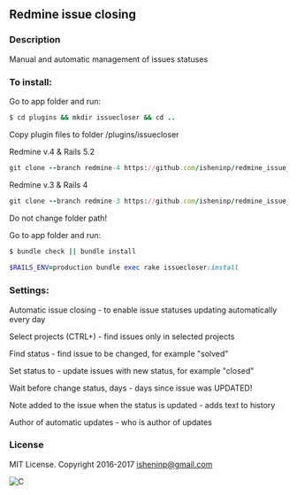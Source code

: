 ## Redmine issue closing

### Description

Manual and automatic management of issues statuses

### To install:

Go to app folder and run:

```ruby
$ cd plugins && mkdir issuecloser && cd ..
```

Copy plugin files to folder /plugins/issuecloser

Redmine v.4 & Rails 5.2
```ruby
git clone --branch redmine-4 https://github.com/isheninp/redmine_issue_closer.git plugins/issuecloser
```
Redmine v.3 & Rails 4
```ruby
git clone --branch redmine-3 https://github.com/isheninp/redmine_issue_closer.git plugins/issuecloser
```

Do not change folder path!

Go to app folder and run:
```ruby
$ bundle check || bundle install
	
$RAILS_ENV=production bundle exec rake issuecloser:install
```

### Settings:
Automatic issue closing - to enable issue statuses updating automatically every day

Select projects (CTRL+) - find issues only in selected projects

Find status - find issue to be changed, for example "solved"

Set status to  - update issues with new status, for example "closed"

Wait before change status, days -  days since issue was UPDATED!

Note added to the issue when the status is updated - adds text to history

Author of automatic updates - who is author of updates

### License
MIT License. Copyright 2016-2017 isheninp@gmail.com

![C](http://www.google-analytics.com/collect?v=1&t=pageview&tid=UA-93741657-1)

